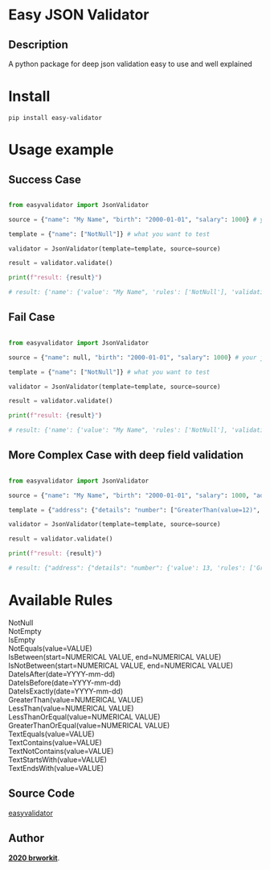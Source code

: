 # Easy JSON Validator
    

## Description
A python package for deep json validation easy to use and well explained

# Install 
    pip install easy-validator

# Usage example 

## Success Case
```python

from easyvalidator import JsonValidator

source = {"name": "My Name", "birth": "2000-01-01", "salary": 1000} # your json

template = {"name": ["NotNull"]} # what you want to test 

validator = JsonValidator(template=template, source=source)       

result = validator.validate()       

print(f"result: {result}")

# result: {'name': {'value': "My Name", 'rules': ['NotNull'], 'validations': {'NotNull': {'status': 'OK'}}}}

```

## Fail Case
```python

from easyvalidator import JsonValidator

source = {"name": null, "birth": "2000-01-01", "salary": 1000} # your json

template = {"name": ["NotNull"]} # what you want to test

validator = JsonValidator(template=template, source=source)       

result = validator.validate()       

print(f"result: {result}")

# result: {'name': {'value': "My Name", 'rules': ['NotNull'], 'validations': {'NotNull': {'status': 'FAIL', 'msg': 'Field can not be null'}}}}

```

## More Complex Case with deep field validation
```python

from easyvalidator import JsonValidator

source = {"name": "My Name", "birth": "2000-01-01", "salary": 1000, "address": {"details": "number": 13}} # your json

template = {"address": {"details": "number": ["GreaterThan(value=12)", "IsBetween(start=10, end=20)"]}} # what you want to test 

validator = JsonValidator(template=template, source=source)       

result = validator.validate()       

print(f"result: {result}")

# result: {"address": {"details": "number": {'value': 13, 'rules': ['GreaterThan(value=12)', 'IsBetween(start=10, end=20)'], 'validations': {'GreaterThan(value=12)': {'status': 'OK'}, IsBetween(start=10, end=20)': {'status': 'OK'}}}}

```


# Available Rules 
NotNull  
NotEmpty  
IsEmpty  
NotEquals(value=VALUE)  
IsBetween(start=NUMERICAL VALUE, end=NUMERICAL VALUE)  
IsNotBetween(start=NUMERICAL VALUE, end=NUMERICAL VALUE)  
DateIsAfter(date=YYYY-mm-dd)  
DateIsBefore(date=YYYY-mm-dd)  
DateIsExactly(date=YYYY-mm-dd)  
GreaterThan(value=NUMERICAL VALUE)  
LessThan(value=NUMERICAL VALUE)  
LessThanOrEqual(value=NUMERICAL VALUE)  
GreaterThanOrEqual(value=NUMERICAL VALUE)  
TextEquals(value=VALUE)  
TextContains(value=VALUE)  
TextNotContains(value=VALUE)  
TextStartsWith(value=VALUE)  
TextEndsWith(value=VALUE)  


## Source Code

[easyvalidator](https://github.com/brworkit/python-package-easy-validator.git)

## Author

[**2020 brworkit**](https://github.com/brworkit).